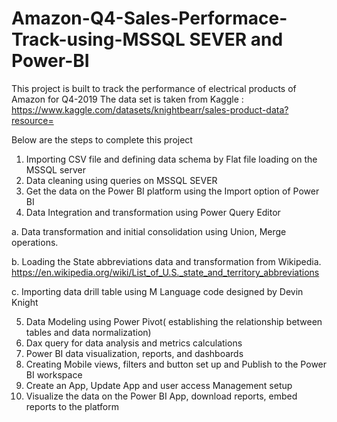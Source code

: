 # Amazon-Q4-Sales-Performace-Track-using-MSSQL SEVER and Power-BI

This project is built to track the performance of electrical products of Amazon for Q4-2019
The data set is taken from Kaggle :
https://www.kaggle.com/datasets/knightbearr/sales-product-data?resource=

Below are the steps to complete this project

1. Importing CSV file and defining data schema by Flat file loading on the MSSQL server
2. Data cleaning using queries on MSSQL SEVER
3. Get the data on the Power BI platform using the Import option of Power BI
4. Data Integration and transformation using Power Query Editor

  a. Data transformation and initial consolidation using Union, Merge operations.
  
  b. Loading the State abbreviations data and transformation from Wikipedia.
  https://en.wikipedia.org/wiki/List_of_U.S._state_and_territory_abbreviations
  
  c. Importing data drill table using M Language code designed by Devin Knight
  
5. Data Modeling using Power Pivot( establishing the relationship between tables and data normalization)
6. Dax query for data analysis and metrics calculations
7. Power BI data visualization, reports, and dashboards
8. Creating Mobile views, filters and button set up and Publish to the Power BI workspace
9. Create an App, Update App and user access Management setup
10. Visualize the data on the Power BI App, download reports, embed reports to the platform

 
